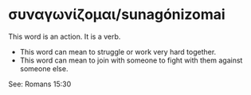 # συναγωνίζομαι/sunagónizomai
This word is an action. It is a verb.

* This word can mean to struggle or work very hard together.
* This word can mean to join with someone to fight with them against someone else.

See: Romans 15:30
